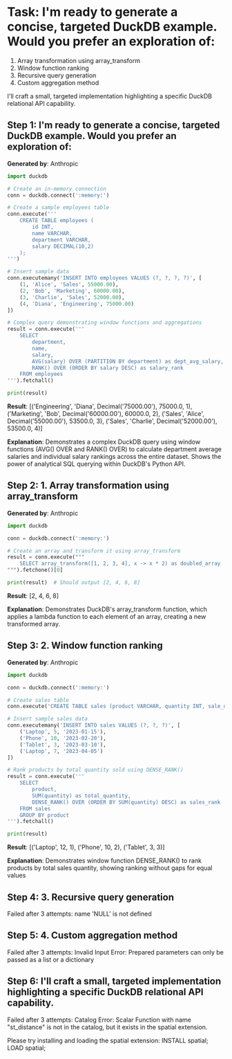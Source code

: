# Task: I'm ready to generate a concise, targeted DuckDB example. Would you prefer an exploration of:

1. Array transformation using array_transform
2. Window function ranking
3. Recursive query generation
4. Custom aggregation method

I'll craft a small, targeted implementation highlighting a specific DuckDB relational API capability.

## Step 1: I'm ready to generate a concise, targeted DuckDB example. Would you prefer an exploration of:

**Generated by**: Anthropic

```python
import duckdb

# Create an in-memory connection
conn = duckdb.connect(':memory:')

# Create a sample employees table
conn.execute('''
    CREATE TABLE employees (
        id INT, 
        name VARCHAR, 
        department VARCHAR, 
        salary DECIMAL(10,2)
    );
''')

# Insert sample data
conn.executemany('INSERT INTO employees VALUES (?, ?, ?, ?)', [
    (1, 'Alice', 'Sales', 55000.00),
    (2, 'Bob', 'Marketing', 60000.00),
    (3, 'Charlie', 'Sales', 52000.00),
    (4, 'Diana', 'Engineering', 75000.00)
])

# Complex query demonstrating window functions and aggregations
result = conn.execute('''
    SELECT 
        department, 
        name, 
        salary,
        AVG(salary) OVER (PARTITION BY department) as dept_avg_salary,
        RANK() OVER (ORDER BY salary DESC) as salary_rank
    FROM employees
''').fetchall()

print(result)
```

**Result**: [('Engineering', 'Diana', Decimal('75000.00'), 75000.0, 1), ('Marketing', 'Bob', Decimal('60000.00'), 60000.0, 2), ('Sales', 'Alice', Decimal('55000.00'), 53500.0, 3), ('Sales', 'Charlie', Decimal('52000.00'), 53500.0, 4)]

**Explanation**: Demonstrates a complex DuckDB query using window functions (AVG() OVER and RANK() OVER) to calculate department average salaries and individual salary rankings across the entire dataset. Shows the power of analytical SQL querying within DuckDB's Python API.
## Step 2: 1. Array transformation using array_transform

**Generated by**: Anthropic

```python
import duckdb

conn = duckdb.connect(':memory:')

# Create an array and transform it using array_transform
result = conn.execute("""
    SELECT array_transform([1, 2, 3, 4], x -> x * 2) as doubled_array
""").fetchone()[0]

print(result)  # Should output [2, 4, 6, 8]
```

**Result**: [2, 4, 6, 8]

**Explanation**: Demonstrates DuckDB's array_transform function, which applies a lambda function to each element of an array, creating a new transformed array.
## Step 3: 2. Window function ranking

**Generated by**: Anthropic

```python
import duckdb

conn = duckdb.connect(':memory:')

# Create sales table
conn.execute('CREATE TABLE sales (product VARCHAR, quantity INT, sale_date DATE)')

# Insert sample sales data
conn.executemany('INSERT INTO sales VALUES (?, ?, ?)', [
    ('Laptop', 5, '2023-01-15'),
    ('Phone', 10, '2023-02-20'),
    ('Tablet', 3, '2023-03-10'),
    ('Laptop', 7, '2023-04-05')
])

# Rank products by total quantity sold using DENSE_RANK()
result = conn.execute('''
    SELECT 
        product, 
        SUM(quantity) as total_quantity,
        DENSE_RANK() OVER (ORDER BY SUM(quantity) DESC) as sales_rank
    FROM sales
    GROUP BY product
''').fetchall()

print(result)
```

**Result**: [('Laptop', 12, 1), ('Phone', 10, 2), ('Tablet', 3, 3)]

**Explanation**: Demonstrates window function DENSE_RANK() to rank products by total sales quantity, showing ranking without gaps for equal values
## Step 4: 3. Recursive query generation

Failed after 3 attempts: name 'NULL' is not defined
## Step 5: 4. Custom aggregation method

Failed after 3 attempts: Invalid Input Error: Prepared parameters can only be passed as a list or a dictionary
## Step 6: I'll craft a small, targeted implementation highlighting a specific DuckDB relational API capability.

Failed after 3 attempts: Catalog Error: Scalar Function with name "st_distance" is not in the catalog, but it exists in the spatial extension.

Please try installing and loading the spatial extension:
INSTALL spatial;
LOAD spatial;


